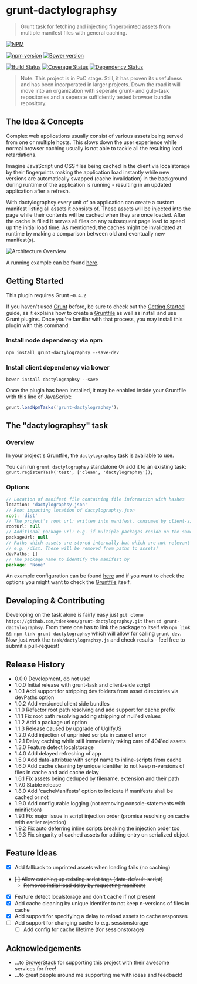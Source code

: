 # grunt-dactylographsy

> Grunt task for fetching and injecting fingerprinted assets from multiple manifest files with general caching.

[![NPM](https://nodei.co/npm/grunt-dactylographsy.png?mini=true)](https://nodei.co/npm/grunt-dactylographsy/)

[![npm version](https://badge.fury.io/js/grunt-dactylographsy.svg)](http://badge.fury.io/js/grunt-dactylographsy)
[![Bower version](https://badge.fury.io/bo/dactylographsy.svg)](http://badge.fury.io/bo/dactylographsy)

[![Build Status](https://travis-ci.org/tdeekens/grunt-dactylographsy.svg?branch=master)](https://travis-ci.org/tdeekens/grunt-dactylographsy)
[![Coverage Status](https://coveralls.io/repos/tdeekens/grunt-dactylographsy/badge.png)](https://coveralls.io/r/tdeekens/grunt-dactylographsy)
[![Dependency Status](https://david-dm.org/tdeekens/grunt-dactylographsy.svg?style=flat)](https://david-dm.org/tdeekens/grunt-dactylographsy)

> Note: This project is in PoC stage. Still, it has proven its usefulness and has been incorporated in larger projects. Down the road it will move into an organization with seperate grunt- and gulp-task repositories and a seperate sufficiently tested browser bundle repository.

## The Idea & Concepts

Complex web applications usually consist of various assets being served from one or multiple hosts. This slows down the user experience while normal browser caching usually is not able to tackle all the resulting load retardations.

Imagine JavaScript und CSS files being cached in the client via localstorage by their fingerprints making the application load instantly while new versions are automatically swapped (cache invalidation) in the background during runtime of the application is running - resulting in an updated application after a refresh.

With dactylographsy every unit of an application can create a custom manifest listing all assets it consists of. These assets will be injected into the page while their contents will be cached when they are once loaded. After the cache is filled it serves all files on any subsequent page load to speed up the initial load time. As mentioned, the caches might be invalidated at runtime by making a comparison between old and eventually new manifest(s).

![Architecture Overview](https://raw.githubusercontent.com/tdeekens/grunt-dactylographsy/master/docs/overview.png)

A running example can be found [here](https://github.com/tdeekens/grunt-dactylographsy/blob/master/example).

## Getting Started
This plugin requires Grunt `~0.4.2`

If you haven't used [Grunt](http://gruntjs.com/) before, be sure to check out the [Getting Started](http://gruntjs.com/getting-started) guide, as it explains how to create a [Gruntfile](http://gruntjs.com/sample-gruntfile) as well as install and use Grunt plugins. Once you're familiar with that process, you may install this plugin with this command:

### Install node dependency via npm

```shell
npm install grunt-dactylographsy --save-dev
```

### Install client dependency via bower

```shell
bower install dactylographsy --save
```

Once the plugin has been installed, it may be enabled inside your Gruntfile with this line of JavaScript:

```js
grunt.loadNpmTasks('grunt-dactylographsy');
```

## The "dactylographsy" task

### Overview
In your project's Gruntfile, the `dactylographsy` task is available to use.

You can run `grunt dactylographsy` standalone
Or add it to an existing task: `grunt.registerTask('test', ['clean', 'dactylographsy']);`

### Options

```js
// Location of manifest file containing file information with hashes
location: 'dactylographsy.json'
// Root impacting location of dactylographsy.json
root: 'dist'
// The project's root url: written into manifest, consumed by client-side script
rootUrl: null
// Additional package url: e.g. if multiple packages reside on the same host
packageUrl: null
// Paths which assets are stored internally but which are not relevant for client-side script
// e.g. /dist. These will be removed from paths to assets!
devPaths: []
// The package name to identify the manifest by
package: 'None'
```

An example configuration can be found [here](https://github.com/tdeekens/grunt-dactylographsy/blob/master/grunt/tasks/dactylographsy.js) and if you want to check the options you might want to check the [Gruntfile](https://github.com/tdeekens/grunt-dactylographsy/blob/master/tasks/dactylographsy.js#L22) itself.

## Developing & Contributing

Developing on the task alone is fairly easy just `git clone https://github.com/tdeekens/grunt-dactylographsy.git` then `cd grunt-dactylographsy`. From there one has to link the package to itself via `npm link && npm link grunt-dactylographsy` which will allow for calling `grunt dev`. Now just work the `task/dactylographsy.js` and check results - feel free to submit a pull-request!

## Release History

- 0.0.0 Development, do not use!
- 1.0.0 Initial release with grunt-task and client-side script
- 1.0.1 Add support for stripping dev folders from asset directories via devPaths option
- 1.0.2 Add versioned client side bundles
- 1.1.0 Refactor root path resolving and add support for cache prefix
- 1.1.1 Fix root path resolving adding stripping of null'ed values
- 1.1.2 Add a package url option
- 1.1.3 Release caused by upgrade of UglifyJS
- 1.2.0 Add injection of unprinted scripts in case of error
- 1.2.1 Delay caching while still immediately taking care of 404'ed assets
- 1.3.0 Feature detect localstorage
- 1.4.0 Add delayed refreshing of app
- 1.5.0 Add data-attribtue with script name to inline-scripts from cache
- 1.6.0 Add cache cleaning by unique identifer to not keep n-versions of files in cache and add cache delay
- 1.6.1 Fix assets being deduped by filename, extension and their path
- 1.7.0 Stable release
- 1.8.0 Add 'cacheManifests' option to indicate if manifests shall be cached or not
- 1.9.0 Add configurable logging (not removing console-statements with minifiction)
- 1.9.1 Fix major issue in script injection order (promise resolving on cache with earlier rejection)
- 1.9.2 Fix auto deferring inline scripts breaking the injection order too
- 1.9.3 Fix singarity of cached assets for adding entry on serialized object

## Feature Ideas

- [x] Add fallback to unprinted assets when loading fails (no caching)
- ~~[ ] Allow catching up existing script tags (data-default-script)~~
  - ~~Removes intiial load delay by requesting manifests~~
- [x] Feature detect localstorage and don't cache if not present
- [x] Add cache cleaning by unique identifer to not keep n-versions of files in cache
- [x] Add support for specifying a delay to reload assets to cache responses
- [ ] Add support for changing cache to e.g. sessionstorage
  - [ ] Add config for cache lifetime (for sessionstorage)

## Acknowledgements

- ...to [BrowerStack](https://browerstack.com) for supporting this project with their awesome services for free!
- ...to great people around me supporting me with ideas and feedback!
